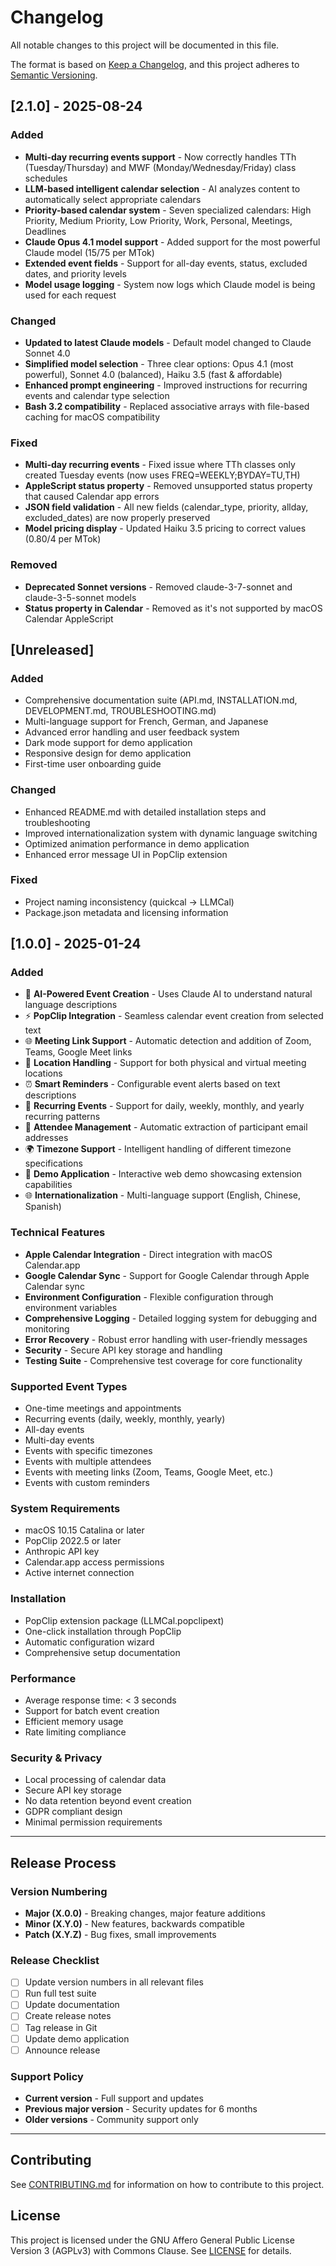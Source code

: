 # Changelog

All notable changes to this project will be documented in this file.

The format is based on [Keep a Changelog](https://keepachangelog.com/en/1.0.0/),
and this project adheres to [Semantic Versioning](https://semver.org/spec/v2.0.0.html).

## [2.1.0] - 2025-08-24

### Added
- **Multi-day recurring events support** - Now correctly handles TTh (Tuesday/Thursday) and MWF (Monday/Wednesday/Friday) class schedules
- **LLM-based intelligent calendar selection** - AI analyzes content to automatically select appropriate calendars
- **Priority-based calendar system** - Seven specialized calendars: High Priority, Medium Priority, Low Priority, Work, Personal, Meetings, Deadlines
- **Claude Opus 4.1 model support** - Added support for the most powerful Claude model ($15/$75 per MTok)
- **Extended event fields** - Support for all-day events, status, excluded dates, and priority levels
- **Model usage logging** - System now logs which Claude model is being used for each request

### Changed
- **Updated to latest Claude models** - Default model changed to Claude Sonnet 4.0
- **Simplified model selection** - Three clear options: Opus 4.1 (most powerful), Sonnet 4.0 (balanced), Haiku 3.5 (fast & affordable)
- **Enhanced prompt engineering** - Improved instructions for recurring events and calendar type selection
- **Bash 3.2 compatibility** - Replaced associative arrays with file-based caching for macOS compatibility

### Fixed
- **Multi-day recurring events** - Fixed issue where TTh classes only created Tuesday events (now uses FREQ=WEEKLY;BYDAY=TU,TH)
- **AppleScript status property** - Removed unsupported status property that caused Calendar app errors
- **JSON field validation** - All new fields (calendar_type, priority, allday, excluded_dates) are now properly preserved
- **Model pricing display** - Updated Haiku 3.5 pricing to correct values ($0.80/$4 per MTok)

### Removed
- **Deprecated Sonnet versions** - Removed claude-3-7-sonnet and claude-3-5-sonnet models
- **Status property in Calendar** - Removed as it's not supported by macOS Calendar AppleScript

## [Unreleased]

### Added
- Comprehensive documentation suite (API.md, INSTALLATION.md, DEVELOPMENT.md, TROUBLESHOOTING.md)
- Multi-language support for French, German, and Japanese
- Advanced error handling and user feedback system
- Dark mode support for demo application
- Responsive design for demo application
- First-time user onboarding guide

### Changed
- Enhanced README.md with detailed installation steps and troubleshooting
- Improved internationalization system with dynamic language switching
- Optimized animation performance in demo application
- Enhanced error message UI in PopClip extension

### Fixed
- Project naming inconsistency (quickcal → LLMCal)
- Package.json metadata and licensing information

## [1.0.0] - 2025-01-24

### Added
- 🤖 **AI-Powered Event Creation** - Uses Claude AI to understand natural language descriptions
- ⚡️ **PopClip Integration** - Seamless calendar event creation from selected text
- 🌐 **Meeting Link Support** - Automatic detection and addition of Zoom, Teams, Google Meet links
- 📍 **Location Handling** - Support for both physical and virtual meeting locations
- ⏰ **Smart Reminders** - Configurable event alerts based on text descriptions
- 🔄 **Recurring Events** - Support for daily, weekly, monthly, and yearly recurring patterns
- 👥 **Attendee Management** - Automatic extraction of participant email addresses
- 🌍 **Timezone Support** - Intelligent handling of different timezone specifications
- 📱 **Demo Application** - Interactive web demo showcasing extension capabilities
- 🌐 **Internationalization** - Multi-language support (English, Chinese, Spanish)

### Technical Features
- **Apple Calendar Integration** - Direct integration with macOS Calendar.app
- **Google Calendar Sync** - Support for Google Calendar through Apple Calendar sync
- **Environment Configuration** - Flexible configuration through environment variables
- **Comprehensive Logging** - Detailed logging system for debugging and monitoring
- **Error Recovery** - Robust error handling with user-friendly messages
- **Security** - Secure API key storage and handling
- **Testing Suite** - Comprehensive test coverage for core functionality

### Supported Event Types
- One-time meetings and appointments
- Recurring events (daily, weekly, monthly, yearly)
- All-day events
- Multi-day events
- Events with specific timezones
- Events with multiple attendees
- Events with meeting links (Zoom, Teams, Google Meet, etc.)
- Events with custom reminders

### System Requirements
- macOS 10.15 Catalina or later
- PopClip 2022.5 or later
- Anthropic API key
- Calendar.app access permissions
- Active internet connection

### Installation
- PopClip extension package (LLMCal.popclipext)
- One-click installation through PopClip
- Automatic configuration wizard
- Comprehensive setup documentation

### Performance
- Average response time: < 3 seconds
- Support for batch event creation
- Efficient memory usage
- Rate limiting compliance

### Security & Privacy
- Local processing of calendar data
- Secure API key storage
- No data retention beyond event creation
- GDPR compliant design
- Minimal permission requirements

---

## Release Process

### Version Numbering
- **Major (X.0.0)** - Breaking changes, major feature additions
- **Minor (X.Y.0)** - New features, backwards compatible
- **Patch (X.Y.Z)** - Bug fixes, small improvements

### Release Checklist
- [ ] Update version numbers in all relevant files
- [ ] Run full test suite
- [ ] Update documentation
- [ ] Create release notes
- [ ] Tag release in Git
- [ ] Update demo application
- [ ] Announce release

### Support Policy
- **Current version** - Full support and updates
- **Previous major version** - Security updates for 6 months
- **Older versions** - Community support only

---

## Contributing

See [CONTRIBUTING.md](CONTRIBUTING.md) for information on how to contribute to this project.

## License

This project is licensed under the GNU Affero General Public License Version 3 (AGPLv3) with Commons Clause. See [LICENSE](LICENSE) for details.
